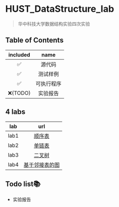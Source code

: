 # HUST_DataStructure_lab
> 华中科技大学数据结构实验四次实验
## Table of Contents
|included|name|
|:--:|:--:|
|✅|源代码|
|✅|测试样例|
|✅|可执行程序|
|❌(TODO)|实验报告|
## 4 labs
|lab|url|
|:--:|:--:|
|lab1|[顺序表](https://github.com/711LLL711/HUST_datastructure_lab/tree/main/U1)|
|lab2|[单链表](https://github.com/711LLL711/HUST_datastructure_lab/tree/main/U2)|
|lab3|[二叉树]( #)|
|lab4|[基于邻接表的图]( #)|

## Todo list📚
-  实验报告
